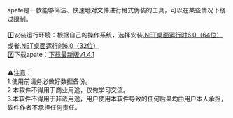 apate是一款能够简洁、快速地对文件进行格式伪装的工具，可以在某些情况下绕过限制。<br>
<br>
1️⃣安装运行环境：根据自己的操作系统，选择安装[.NET桌面运行时6.0（64位）](https://dotnet.microsoft.com/zh-cn/download/dotnet/thank-you/runtime-desktop-6.0.16-windows-x64-installer)或者[.NET桌面运行时6.0（32位）](https://dotnet.microsoft.com/zh-cn/download/dotnet/thank-you/runtime-desktop-6.0.16-windows-x86-installer)<br>
2️⃣下载apate：[下载最新版v1.4.1](https://github.com/rippod/apate/releases/download/apate.v1.4.1/apate.v1.4.1.zip)<br>
<br>
⚠注意：<br>
1.使用前请务必做好数据备份。<br>
2.本软件不得用于商业用途，仅做学习交流。<br>
3.本软件不得用于非法用途，用户使用本软件导致的任何后果均由用户本人承担，软件作者不承担任何责任。<br>
